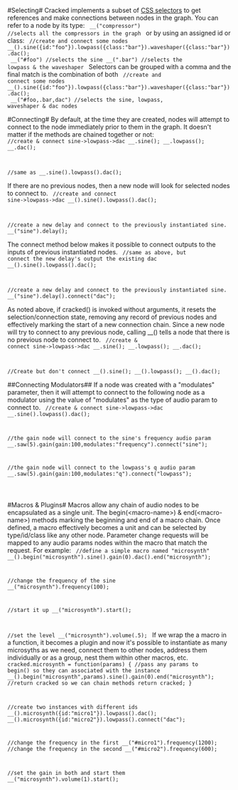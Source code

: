 
  #Selecting#
  Cracked implements a subset of [CSS selectors](http://www.sitepoint.com/web-foundations/css-selectors/) to get references and make connections between nodes
  in the graph. You can refer to a node by its type:
  <code>
      \_\_("compressor") //selects all the compressors in the graph
  </code>
  or by using an assigned id or class:
  <code>
      //create and connect some nodes
      \_\_().sine({id:"foo"}).lowpass({class:"bar"}).waveshaper({class:"bar"}).dac();
  </code> <code>
      \_\_("#foo") //selects the sine
      \_\_(".bar") //selects the lowpass & the waveshaper
  </code>
  Selectors can be grouped with a comma and the final match is the combination of both
  <code>
      //create and connect some nodes
      \_\_().sine({id:"foo"}).lowpass({class:"bar"}).waveshaper({class:"bar"}).dac();
  </code><code>
      \_\_("#foo,.bar,dac") //selects the sine, lowpass, waveshaper & dac nodes
  </code>
 

 #Connecting#
 By default, at the time they are created, nodes will attempt to connect
 to the node immediately prior to them in the graph. It doesn't matter if
 the methods are chained together or not:
 <code>
 //create & connect sine->lowpass->dac
 \_\_.sine();
 \_\_.lowpass();
 \_\_.dac();

 //same as
 \_\_.sine().lowpass().dac();
 </code>

 If there are no previous nodes, then a new node will look for selected nodes to
 connect to.
 <code>
 //create and connect sine->lowpass->dac
 \_\_().sine().lowpass().dac();

 //create a new delay and connect to the previously instantiated sine.
 \_\_("sine").delay();
 </code>

 The connect method below makes it possible to connect outputs to the inputs of
 previous instantiated nodes.
 <code>
 //same as above, but connect the new delay's output the existing dac
 \_\_().sine().lowpass().dac();

 //create a new delay and connect to the previously instantiated sine.
 \_\_("sine").delay().connect("dac");
 </code>

 As noted above, if cracked() is invoked without arguments, it resets the
 selection/connection state, removing any record of previous nodes and
 effectively marking the start of a new connection chain. Since a new node
 will try to connect to any previous node, calling \_\_() tells a node that
 there is no previous node to connect to.
 <code>
 //create & connect sine->lowpass->dac
 \_\_.sine();
 \_\_.lowpass();
 \_\_.dac();

 //Create but don't connect
 \_\_().sine();
 \_\_().lowpass();
 \_\_().dac();
 </code>

 ##Connecting Modulators##
 If a node was created with a "modulates" parameter, then it will attempt to
 connect to the following node as a modulator using the value of "modulates"
 as the type of audio param to connect to.
 <code>
 //create & connect sine->lowpass->dac
 \_\_.sine().lowpass().dac();

 //the gain node will connect to the sine's frequency audio param
 \_\_.saw(5).gain(gain:100,modulates:"frequency").connect("sine");

 //the gain node will connect to the lowpass's q audio param
 \_\_.saw(5).gain(gain:100,modulates:"q").connect("lowpass");

 </code>


  #Macros &amp; Plugins#
  Macros allow any chain of audio nodes to be encapsulated as a single unit.
  The begin(&lt;macro-name&gt;) & end(&lt;macro-name&gt;) methods marking the beginning and
  end of a macro chain. Once defined, a macro effectively becomes a unit and
  can be selected by type/id/class like any other node. Parameter change requests
  will be mapped to any audio params nodes within the macro that match the
  request. For example:
  <code>
  //define a simple macro named "microsynth"
  \_\_().begin("microsynth").sine().gain(0).dac().end("microsynth");
 
  //change the frequency of the sine
  \_\_("microsynth").frequency(100);
 
  //start it up
  \_\_("microsynth").start();
 
  //set the level
  \_\_("microsynth").volume(.5);
 </code>
  If we wrap the a macro in a function, it becomes a plugin and now it's possible
  to instantiate as many microsyths as we need, connect them to other nodes,
  address them individually or as a group, nest them within other macros, etc.
  <code>
  cracked.microsynth = function(params) {
  //pass any params to begin() so they can associated with the instance
   \_\_().begin("microsynth",params).sine().gain(0).end("microsynth");
   //return cracked so we can chain methods
   return cracked;
  }
 
  //create two instances with different ids
  \_\_().microsynth({id:"micro1"}).lowpass().dac();
  \_\_().microsynth({id:"micro2"}).lowpass().connect("dac");
 
  //change the frequency in the first
  \_\_("#micro1").frequency(1200);
  //change the frequency in the second
  \_\_("#micro2").frequency(600);
 
  //set the gain in both and start them
  \_\_("microsynth").volume(1).start();
  </code>
